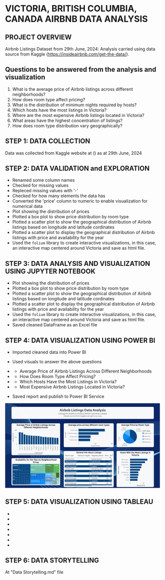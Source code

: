 # VICTORIA, BRITISH COLUMBIA, CANADA AIRBNB DATA ANALYSIS

## PROJECT OVERVIEW
Airbnb Listings Dataset from 29th June, 2024: Analysis carried using data source from Kaggle (https://insideairbnb.com/get-the-data/).

## Questions to be answered from the analysis and visualization
1. What is the average price of Airbnb listings across different neighborhoods?
2. How does room type affect pricing?
3. What is the distribution of minimum nights required by hosts?
4. Which hosts have the most listings in Victoria?
5. Where are the most expensive Airbnb listings located in Victoria?
6. What areas have the highest concentration of listings?
7. How does room type distribution vary geographically?


## STEP 1: DATA COLLECTION
Data was collected from Kaggle website at () as at 29th June, 2024

## STEP 2: DATA VALIDATION and EXPLORATION
- Renamed some column names
- Checked for missing values
- Repleced missing values with '-'
- Checked for how many elements the data has
- Converted the 'price' column to numeric to enable visualization for numerical data
- Plot showing the distribution of prices
- Plotted a box plot to show price distribution by room type
- Plotted a scatter plot to show the geographical distribution of Airbnb listings based on longitude and latitude cordinates
- Plotted a scatter plot to display the geographical distribution of Airbnb listings with price and availability for the year
- Used the `folium` library to create interactive visualizations, in this case, an interactive map centered around Victoria and save as html file.


## STEP 3: DATA ANALYSIS AND VISUALIZATION USING JUPYTER NOTEBOOK
- Plot showing the distribution of prices
- Plotted a box plot to show price distribution by room type
- Plotted a scatter plot to show the geographical distribution of Airbnb listings based on longitude and latitude cordinates
- Plotted a scatter plot to display the geographical distribution of Airbnb listings with price and availability for the year
- Used the `folium` library to create interactive visualizations, in this case, an interactive map centered around Victoria and save as html file.
- Saved cleaned DataFrame as an Excel file


## STEP 4: DATA VISUALIZATION USING POWER BI
- Imported cleaned data into Power BI
- Used visuals to answer the above questions
- - Average Price of Airbnb Listings Across Different Neighborhoods
- - How Does Room Type Affect Pricing?
- - Which Hosts Have the Most Listings in Victoria?
- - Most Expensive Airbnb Listings Located in Victoria?

- Saved report and publish to Power BI Service

![Report Dashboard](airbnb-listings.png) 


## STEP 5: DATA VISUALIZATION USING TABLEAU
- 
- 
- 
- 
- 
- 
- 



## STEP 6: DATA STORYTELLING
At "Data Storytelling.md" file
